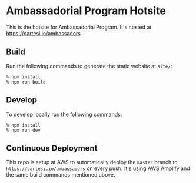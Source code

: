 # Ambassadorial Program Hotsite

This is the hotsite for Ambassadorial Program. It's hosted at https://cartesi.io/ambassadors


## Build

Run the following commands to generate the static website at `site/`:

    % npm install
    % npm run build

## Develop

To develop locally run the following commands:

    % npm install
    % npm run dev

## Continuous Deployment

This repo is setup at AWS to automatically deploy the `master` branch to `https://cartesi.io/ambassadors` on every push.
It's using [AWS Amplify](https://aws.amazon.com/amplify/) and the same build commands mentioned above.
